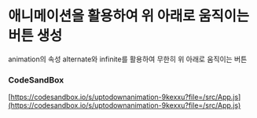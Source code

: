 # 애니메이션을 활용하여 위 아래로 움직이는 버튼 생성

animation의 속성 alternate와 infinite를 활용하여 무한히 위 아래로 움직이는 버튼

### CodeSandBox

[https://codesandbox.io/s/uptodownanimation-9kexxu?file=/src/App.js](https://codesandbox.io/s/uptodownanimation-9kexxu?file=/src/App.js)
